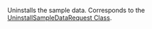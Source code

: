 Uninstalls the sample data.
Corresponds to the [UninstallSampleDataRequest Class](https://msdn.microsoft.com/library/microsoft.crm.sdk.messages.uninstallsampledatarequest.aspx).
